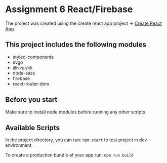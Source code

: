 # Assignment 6 React/Firebase
The project was created using the create react app project -> [Create React App](https://github.com/facebook/create-react-app).

##  This project includes the following modules
- styled-components
- svgo
- @svgr/cli
- node-sass
- firebase
- react-router-dom

## Before you start
Make sure to install node modules before running any other scripts 


##  Available Scripts

In the project directory, you can run: `npm start` to test project in dev environment.

To create a production bundle of your app run: `npm run build`

 
 

 
